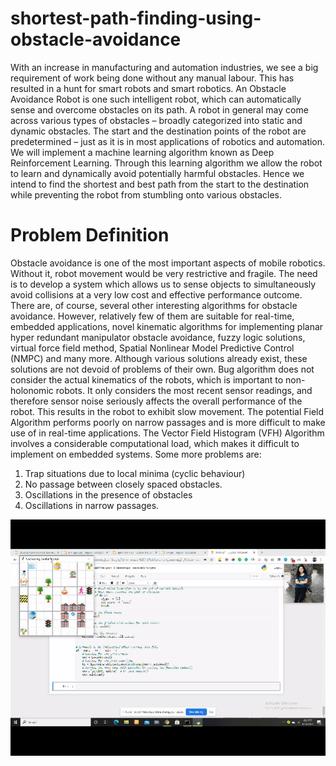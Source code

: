 # shortest-path-finding-using-obstacle-avoidance
With an increase in manufacturing and automation industries, we see a big requirement of work being done without any manual labour. This has resulted in a hunt for smart robots and smart robotics. An Obstacle Avoidance Robot is one such intelligent robot, which can automatically sense and overcome obstacles on its path. A robot in general may come across various types of obstacles – broadly categorized into static and dynamic obstacles. The start and the destination points of the robot are predetermined – just as it is in most applications of robotics and automation. We will implement a machine learning algorithm known as Deep Reinforcement Learning. Through this learning algorithm we allow the robot to learn and dynamically avoid potentially harmful obstacles. Hence we intend to find the shortest and best path from the start to the destination while preventing the robot from stumbling onto various obstacles.
# Problem Definition
Obstacle avoidance is one of the most important aspects of mobile robotics. Without it, robot movement would be very restrictive and fragile. The need is to develop a system which allows us to sense objects to simultaneously avoid collisions at a very low cost and effective performance outcome.
There are, of course, several other interesting algorithms for obstacle avoidance. However, relatively few of them are suitable for real-time, embedded applications, novel kinematic algorithms for implementing planar hyper redundant manipulator obstacle avoidance, fuzzy logic solutions, virtual force field method, Spatial Nonlinear Model Predictive Control (NMPC) and many more.
Although various solutions already exist, these solutions are not devoid of problems of their own. Bug algorithm does not consider the actual kinematics of the robots, which is important to non-holonomic robots. It only considers the most recent sensor readings, and therefore sensor noise seriously affects the overall performance of the robot. This results in the robot to exhibit slow movement. The potential Field Algorithm performs poorly on narrow passages and is more difficult to make use of in real-time applications. The Vector Field Histogram (VFH) Algorithm involves a considerable computational load, which makes it difficult to implement on embedded systems. Some more problems are:
1. Trap situations due to local minima (cyclic behaviour)
2. No passage between closely spaced obstacles.
3. Oscillations in the presence of obstacles
4. Oscillations in narrow passages.

<p align="center">
  <img src="https://github.com/SuruchiParashar/shotest-path-finding-using-obstacle-avoidance/blob/master/ezgif.com-video-to-gif.gif" />
</p>
